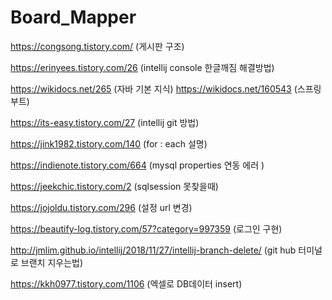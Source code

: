 # Board_Mapper

https://congsong.tistory.com/ (게시판 구조)

https://erinyees.tistory.com/26 (intellij console 한글깨짐 해결방법)

https://wikidocs.net/265 (자바 기본 지식) https://wikidocs.net/160543 (스프링 부트)

https://its-easy.tistory.com/27 (intellij git 방법)

https://jink1982.tistory.com/140 (for : each 설명)

https://indienote.tistory.com/664 (mysql properties 연동 에러 )

https://jeekchic.tistory.com/2 (sqlsession 못찾을때)

https://jojoldu.tistory.com/296 (설정 url 변경)

https://beautify-log.tistory.com/57?category=997359 (로그인 구현)

http://jmlim.github.io/intellij/2018/11/27/intellij-branch-delete/ (git hub 터미널로 브랜치 지우는법)

https://kkh0977.tistory.com/1106 (엑셀로 DB데이터 insert)

